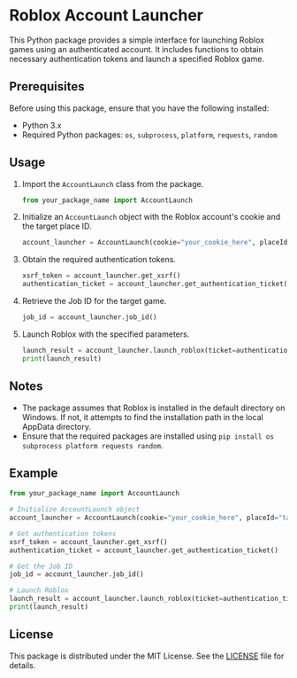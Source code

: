 # Roblox Account Launcher

This Python package provides a simple interface for launching Roblox games using an authenticated account. It includes functions to obtain necessary authentication tokens and launch a specified Roblox game.

## Prerequisites

Before using this package, ensure that you have the following installed:

- Python 3.x
- Required Python packages: `os`, `subprocess`, `platform`, `requests`, `random`

## Usage

1. Import the `AccountLaunch` class from the package.

   ```python
   from your_package_name import AccountLaunch
   ```

2. Initialize an `AccountLaunch` object with the Roblox account's cookie and the target place ID.

   ```python
   account_launcher = AccountLaunch(cookie="your_cookie_here", placeId="target_place_id")
   ```

3. Obtain the required authentication tokens.

   ```python
   xsrf_token = account_launcher.get_xsrf()
   authentication_ticket = account_launcher.get_authentication_ticket()
   ```

4. Retrieve the Job ID for the target game.

   ```python
   job_id = account_launcher.job_id()
   ```

5. Launch Roblox with the specified parameters.

   ```python
   launch_result = account_launcher.launch_roblox(ticket=authentication_ticket, job_id=job_id)
   print(launch_result)
   ```

## Notes

- The package assumes that Roblox is installed in the default directory on Windows. If not, it attempts to find the installation path in the local AppData directory.
- Ensure that the required packages are installed using `pip install os subprocess platform requests random`.

## Example

```python
from your_package_name import AccountLaunch

# Initialize AccountLaunch object
account_launcher = AccountLaunch(cookie="your_cookie_here", placeId="target_place_id")

# Get authentication tokens
xsrf_token = account_launcher.get_xsrf()
authentication_ticket = account_launcher.get_authentication_ticket()

# Get the Job ID
job_id = account_launcher.job_id()

# Launch Roblox
launch_result = account_launcher.launch_roblox(ticket=authentication_ticket, job_id=job_id)
print(launch_result)
```

## License

This package is distributed under the MIT License. See the [LICENSE](LICENSE) file for details.
